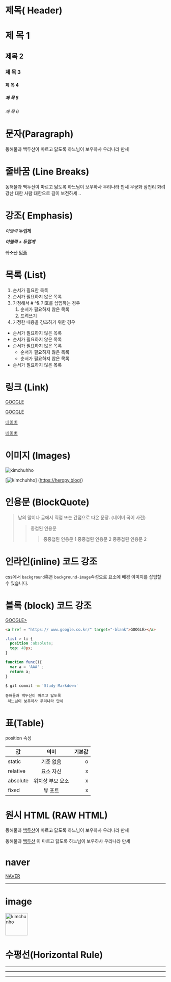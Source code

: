 # 제목( Header)

# 제 목 1 
## 제목 2

### 제 목 3

#### 제 목 4

##### 제 목 5

###### 제 목 6

# 문자(Paragraph)


동해물과 백두산이 마르고 닳도록 
하느님이 보우하사 우리나라 만세 

# 줄바꿈 (Line Breaks)

 동해물과 백두산이 마르고 닳도록 
 하느님이 보우하사 우리나라 만세
 무궁화 삼천리 화려 강산
 대한 사람 대한으로 길이 보전하세 ..  <br/>


 # 강조( Emphasis)

 _이텔릭_
 **두껍게** 

 **_이텔릭 + 두껍게_**

 ~~취소선~~
 <u>밑줄</u> 

 # 목록 (List)

 1. 순서가 필요한 목록
 2. 순서가 필요하지 않은 목록
 1. 가정해서 # ^& 기호를 삽입하는 경우
     1. 순서가 필요하지 않은 목록
     1. 드려쓰기 
 4. 가정한 내용을 강조하기 위한 경우 

- 순서가 필요하지 않은 목록 
- 순서가 필요하지 않은 목록 
- 순서가 필요하지 않은 목록 
   - 순서가 필요하지 않은 목록 
   - 순서가 필요하지 않은 목록 
- 순서가 필요하지 않은 목록 

# 링크 (Link)

<a href ="https://google.com">GOOGLE</a>

[GOOGLE](https://google.com)

<a href="https://naver.com" title="NAVER 로 이동!">네이버</a>

[네이버](https://naver.com "NAVER 로 이동!")

# 이미지 (Images)

![kimchuhho](https://heropy.blog/css/images/logo.png)
![]()


[![kimchuhho](https://heropy.blog/css/images/logo.png)]
(https://heropy.blog/)

# 인용문 (BlockQuote)

>남의 말이나 글에서 직접 또는 간접으로 따온 문장.
>(네이버 국어 사전)
>> 중첩된 인용문
>>> 중중첩된 인용문 1
>>> 중중첩된 인용문 2
>>> 중중첩된 인용문 2

# 인라인(inline) 코드 강조

css에서 `background`혹은
`background-image`속성으로 요소에 배경 이미지를 삽입할 수 있습니다.


#  블록 (block) 코드 강조

<a href = "https:// www.google.co.kr/" target="-blank">GOOGLE></a>

```html 
<a href = "https:// www.google.co.kr/" target="-blank">GOOGLE></a>
```


```css
.list > li {
  position :absolute;
  top: 40px;
}
```
```javascript
function func(){
  var a = 'AAA' ;
  return a;
}
``` 

```bash 베쉬라는 언어로써 
$ git commit -m 'Study Markdown'
```
```plaintext
동해물과 백두산이 마르고 닳도록 
 하느님이 보우하사 우리나라 만세
```

 # 표(Table)

 position 속성 

 값 | 의미 | 기본값 
 -- | :--: | --: 
 static  |  기준 없음 |  o 
 relative | 요소 자신 | x
 absolute | 위치상 부모 요소 |  x
 fixed | 뷰 포트 | x


# 원시 HTML  (RAW HTML)

동해물과 <U>백두산</U>이 마르고 닳도록 
 하느님이 보우하사 우리나라 만세  

동해물과 <span style="text-decoration : underline;">백두산</span>  이 마르고 닳도록 
하느님이 보우하사 우리나라 만세

# naver
<a href="https://naver.com" title="naver로 이동!" target="_blank">NAVER</a>

---

# image
<img width="70" src="https://heropy.blog/css/images/logo.png" alt="kimchunho" />

# 수평선(Horizontal Rule)
---

***

___
